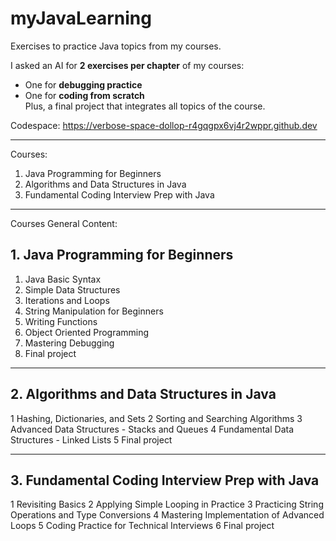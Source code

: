 # myJavaLearning

Exercises to practice Java topics from my courses.

I asked an AI for **2 exercises per chapter** of my courses:  
- One for **debugging practice**  
- One for **coding from scratch**  
Plus, a final project that integrates all topics of the course.

Codespace:
https://verbose-space-dollop-r4gqgpx6vj4r2wppr.github.dev

---

Courses:
1. Java Programming for Beginners
2. Algorithms and Data Structures in Java
3. Fundamental Coding Interview Prep with Java

---

Courses General Content:

## 1. Java Programming for Beginners

1. Java Basic Syntax
2. Simple Data Structures 
3. Iterations and Loops
4. String Manipulation for Beginners
5. Writing Functions
6. Object Oriented Programming 
7. Mastering Debugging
8. Final project

---

## 2. Algorithms and Data Structures in Java

1 Hashing, Dictionaries, and Sets
2 Sorting and Searching Algorithms
3 Advanced Data Structures - Stacks and Queues
4 Fundamental Data Structures - Linked Lists
5 Final project

---

## 3. Fundamental Coding Interview Prep with Java

1 Revisiting Basics
2 Applying Simple Looping in Practice
3 Practicing String Operations and Type Conversions
4 Mastering Implementation of Advanced Loops
5 Coding Practice for Technical Interviews
6 Final project
